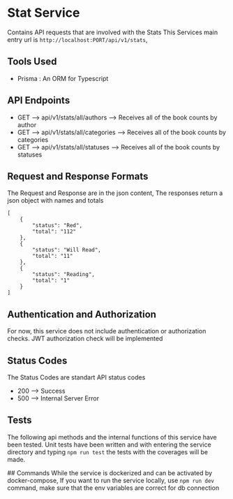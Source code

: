 # Stat Service 

Contains API requests that are involved with the Stats 
This Services main entry url is `http://localhost:PORT/api/v1/stats`,

## Tools Used

<ul>
    <li> Prisma : An ORM for Typescript </li>
</ul>

## API Endpoints

<ul>
    <li> GET --> api/v1/stats/all/authors --> Receives all of the book counts by author</li>
    <li> GET --> api/v1/stats/all/categories --> Receives all of the book counts by categories</li>
    <li> GET --> api/v1/stats/all/statuses --> Receives all of the book counts by statuses</li>
</ul>

## Request and Response Formats
The Request and Response are in the json content,
The responses return a json object with names and totals
```
[
    {
        "status": "Red",
        "total": "112"
    },
    {
        "status": "Will Read",
        "total": "11"
    },
    {
        "status": "Reading",
        "total": "1"
    }
]
```
## Authentication and Authorization
For now, this service does not include authentication or authorization checks. JWT authorization check will be implemented 

## Status Codes
The Status Codes are standart API status codes <br/>
<ul>
    <li> 200 --> Success</li>
    <li> 500 --> Internal Server Error </li>
</ul>

## Tests
The following api methods and the internal functions of this service have been tested. Unit tests have been written and with entering the service directory and typing `npm run test` the tests with the coverages will be made.

## Commands
While the service is dockerized and can be activated by docker-compose, If you want to run the service locally, use `npm run dev` command, make sure that the env variables are correct for db connection
